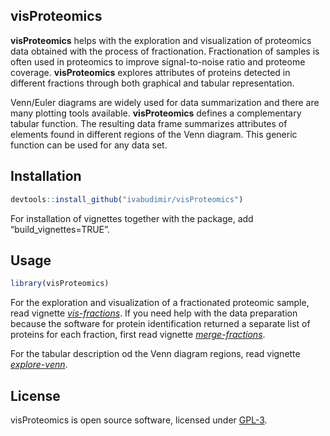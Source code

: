 
<!-- README.md is generated from README.Rmd -->

## visProteomics

**visProteomics** helps with the exploration and visualization of
proteomics data obtained with the process of fractionation.
Fractionation of samples is often used in proteomics to improve
signal-to-noise ratio and proteome coverage. **visProteomics** explores
attributes of proteins detected in different fractions through both
graphical and tabular representation.

Venn/Euler diagrams are widely used for data summarization and there are
many plotting tools available. **visProteomics** defines a complementary
tabular function. The resulting data frame summarizes attributes of
elements found in different regions of the Venn diagram. This generic
function can be used for any data set.

## Installation

``` r
devtools::install_github("ivabudimir/visProteomics")
```

For installation of vignettes together with the package, add
“build\_vignettes=TRUE”.

## Usage

``` r
library(visProteomics)
```

For the exploration and visualization of a fractionated proteomic sample, read vignette *[vis-fractions](articles/vis-fractions.html)*. If you need help with the data preparation because the software for protein identification returned a separate list of proteins for each fraction, first read vignette *[merge-fractions](articles/merge-fractions.html)*.

For the tabular description od the Venn diagram regions, read vignette *[explore-venn](articles/explore-venn.html)*.

## License

visProteomics is open source software, licensed under
[GPL-3](https://github.com/ivabudimir/visProteomics/blob/master/LICENSE).
